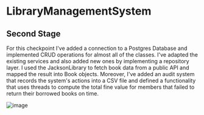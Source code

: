 # LibraryManagementSystem

## Second Stage

For this checkpoint I've added a connection to a Postgres Database and implemented CRUD operations for almost all of the classes. I've adapted the existing services and also added new ones by implementing a repository layer. I used the JacksonLibrary to fetch book data from a public API and mapped the result into Book objects. Moreover, I've added an audit system that records the system's actions into a CSV file and defined a functionality that uses threads to compute the total fine value for members that failed to return their borrowed books on time. 


![image](https://github.com/ioanaghergu/LibraryManagementSystem/assets/101597846/435f50e9-d883-4887-846c-52607fe1ae1b)
